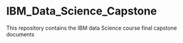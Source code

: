 # IBM_Data_Science_Capstone
This repository contains the IBM data Science course final capstone documents
